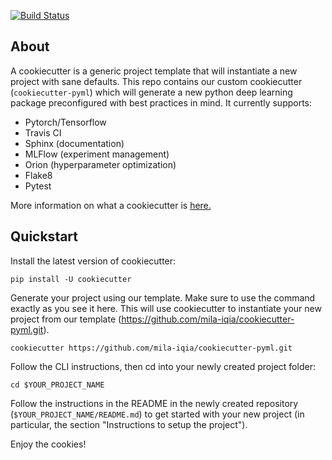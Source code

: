 [![Build Status](https://api.travis-ci.com/mila-iqia/cookiecutter-pyml.svg?branch=master)](https://travis-ci.com/github/mila-iqia/cookiecutter-pyml)

About 
-----

A cookiecutter is a generic project template that will instantiate a new project with sane defaults. This repo contains our custom cookiecutter (`cookiecutter-pyml`) which will generate a new python deep learning package preconfigured with best practices in mind. It currently supports:

* Pytorch/Tensorflow
* Travis CI
* Sphinx (documentation)
* MLFlow (experiment management)
* Orion (hyperparameter optimization)
* Flake8
* Pytest

More information on what a cookiecutter is [here.](https://cookiecutter.readthedocs.io)

Quickstart
----------

Install the latest version of cookiecutter:

    pip install -U cookiecutter

Generate your project using our template. Make sure to use the command exactly as you see it here. 
This will use cookiecutter to instantiate your new project from our template (https://github.com/mila-iqia/cookiecutter-pyml.git).

    cookiecutter https://github.com/mila-iqia/cookiecutter-pyml.git

Follow the CLI instructions, then cd into your newly created project folder:

    cd $YOUR_PROJECT_NAME

Follow the instructions in the README in the newly created repository (`$YOUR_PROJECT_NAME/README.md`) to get started with your new project (in particular, the section "Instructions to setup the project").

Enjoy the cookies!
